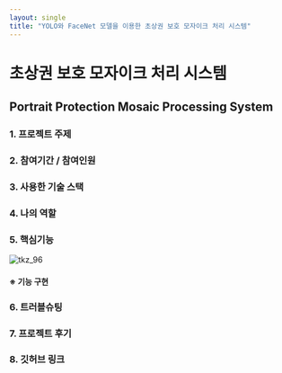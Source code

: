 ```yaml
---
layout: single
title: "YOLO와 FaceNet 모델을 이용한 초상권 보호 모자이크 처리 시스템"
---
```


# 초상권 보호 모자이크 처리 시스템

## Portrait Protection Mosaic Processing System

### 1. 프로젝트 주제


### 2. 참여기간 / 참여인원


### 3. 사용한 기술 스택


### 4. 나의 역할

### 5. 핵심기능

![tkz_96](hwanggiju.github.io/images/2022-10-10-Mosaic_processing_system/tkz_96.jpg)

#### ※ 기능 구현


### 6. 트러블슈팅


### 7. 프로젝트 후기


### 8. 깃허브 링크
